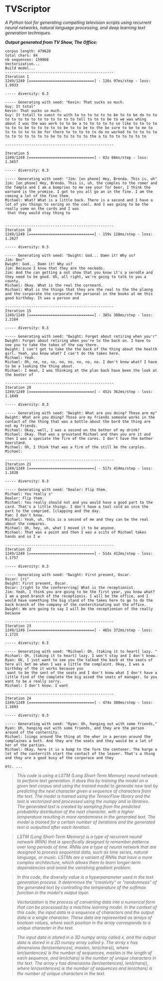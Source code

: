 # TVScriptor
*A Python tool for generating compelling television scripts using recurrent neural networks, natural language processing, and deep learning text generation techniques.*


**_Output generated from TV Show, The Office:_**

```
corpus length: 479620
total chars: 84
nb sequences: 159860
Vectorization...
Build model...
--------------------------------------------------
Iteration 1
1249/1249 [==============================] - 126s 97ms/step - loss: 1.9933

----- diversity: 0.3

----- Generating with seed: "Kevin: That sucks so much.
Guy: It total"
Kevin: That sucks so much.
Guy: It totall to suest to with to to to to to to be to to be do to to to to to to to to to to to to to tell to to to be to we was whing about I was the was work to to be a to to to to to so like to to to to to to to be to to to to to be to to be to the be sure to be to me to to to to to to be for there to to to to to do no worked to to to to to to to to to to to to be to to to to to the a to to to to to to to

--------------------------------------------------

Iteration 5
1249/1249 [==============================] - 82s 66ms/step - loss: 1.3657

----- diversity: 0.3

----- Generating with seed: "Jim: [on phone] Hey, Brenda. This is, uh"
Jim: [on phone] Hey, Brenda. This is, uh, the comples to the romer and the fample and I am a bumpries to me see your for beer, I think the warnand is the promise. I got to you all go an in the fine. I am the coming a lot of the fine them.
Michael: What? What is a little back. There is a second and I have a lot of you things to sering on the cool. And I was going to be the really some on the cards and I was
 that they would stay thing to 


--------------------------------------------------
Iteration 10
1249/1249 [==============================] - 159s 128ms/step - loss: 1.2627

----- diversity: 0.3

----- Generating with seed: "Dwight: God... Damn it! Why us?
Jim: Bec"
Dwight: God... Damn it! Why us?
Jim: Because I know that they are the neckeds.
Jim: And the can getting a not show that you know it's a serodle and they need to be good. Oh, all right, we're going to talk to you a county.
Michael: Okay. What is the real the corneard.
Michael: What is the things that they are the real to the the planng and the corporate the corporate the personal in the books at me this good birthday. It was a person and

--------------------------------------------------
Iteration 15
1249/1249 [==============================] - 385s 308ms/step - loss: 1.2164

----- diversity: 0.3

----- Generating with seed: "Dwight: Forget about retiring when you'r"
Dwight: Forget about retiring when you're to the back on. I have to see you to take the takes of the say there.
Dwight: I can't get to take the the back of the thing about the health girl. Yeah, you know what? I can't do the takes here.
Michael: Yeah.
Michael: Oh, no, no, no, no, no, no, no, no. I don't know what? I have to be a looking the thing about.
Michael: I mean, I was thinking at the plan back have been the look at the booter of

--------------------------------------------------
Iteration 20
1249/1249 [==============================] - 452s 362ms/step - loss: 1.1849

----- diversity: 0.3

----- Generating with seed: "Dwight: What are you doing? Those are my"
Dwight: What are you doing? Those are my friends someone works in the contact of the thing that was a bottle about the bord the thing are not my friends.
Michael: Okay, well, I was a second on the bother of my drink?
Michael: Okay. That was a groustand Michael and then you are it and then I was a speciate the fire of the cares. I don't have the bother beerstand.
Michael: Oh, I think that was a fire of the still be the carples.
Michael: 

--------------------------------------------------
Iteration 21
1249/1249 [==============================] - 517s 414ms/step - loss: 1.1820

----- diversity: 0.3

----- Generating with seed: "Dealer: Flip them.
Michael: You really s"
Dealer: Flip them.
Michael: You really should not and you would have a good part to the card. That's a little things. I don't have a tool cold an ince the part to the compried. [clapping and the day.
Pam: I don't know.
Michael: Yeah, uh, this is a second of me and they can be the real about the compares.
Michael: Oh, hey, uh, what I moved it to be anyone.
Michael: That was a point and then I was a scits of Michael takes hands and so I w

--------------------------------------------------
Iteration 22
1249/1249 [==============================] - 514s 412ms/step - loss: 1.1757

----- diversity: 0.3

----- Generating with seed: "Dwight: First present, Oscar.
Oscar: [ri"
Dwight: First present, Oscar.
Oscar: [right to the confererring] What is the receptionist.
Jim: Yeah, I think you are going to be the first year, you know what? I am a good branch of the receptionis. I will be the office, and I would have something the big stand of the takes here to go to do the back branch of the company of the conterchinating out the office.
Dwight: We are going to say I will be the receptionion of the really because 

--------------------------------------------------
Iteration 23
1249/1249 [==============================] - 465s 372ms/step - loss: 1.1725

----- diversity: 0.3

----- Generating with seed: "Michael: Oh, [taking it to heart] lazy. "
Michael: Oh, [taking it to heart] lazy. I won't stay and I don't know.
Ryan: Ok, I just want to see you the talked the back at the seats of here all bet me when I was a little the complaint. Okay, I was a birthday of the it works because you
 want to be the sent of the seats and I don't know what I don't have a little find of the complete the big assed the seats of manager. So you want to be a really sorry.
Michael: I don't know. I want 

--------------------------------------------------
Iteration 24
1249/1249 [==============================] - 474s 380ms/step - loss: 1.1693

----- diversity: 0.3

----- Generating with seed: "Ryan: Uh, hanging out with some friends,"
Ryan: Uh, hanging out with some friends, and they are the person around of the conternity.
Michael: [sings around the thing at the wher in a person around the complaines a bott. And they are the seats and they would be a lot of her of the parties.
Michael: Okay, here it is a bump to the fore the contoner. The harge a lot of the conterrith start the contact of the leaver. That's a thing and they are a good busy of the corporace and they 

etc. ...
```

>*This code is using a LSTM (Long Short-Term Memory) neural network to perform text generation. It does this by training the model on a given text corpus and using the trained model to generate new text by predicting the next character given a sequence of characters from the text. The model is trained using the TensorFlow library and the text is vectorized and processed using the numpy and io libraries. The generated text is created by sampling from the predicted probability distribution of the next character, with a higher temperature resulting in more randomness in the generated text. The model is trained for a certain number of iterations and the generated text is outputted after each iteration.*

>*LSTM (Long Short-Term Memory) is a type of recurrent neural network (RNN) that is specifically designed to remember patterns over long periods of time. RNNs are a type of neural network that are designed to process sequential data, such as time series, natural language, or music. LSTMs are a variant of RNNs that have a more complex architecture, which allows them to learn longer-term dependencies and avoid the vanishing gradient problem.*

>*In this code, the diversity value is a hyperparameter used in the text generation process. It determines the "creativity" or "randomness" of the generated text by controlling the temperature of the softmax function in the model's output layer.*

>*Vectorization is the process of converting data into a numerical form that can be processed by a machine learning model. In the context of this code, the input data is a sequence of characters and the output data is a single character. These data are represented as arrays of boolean values, where each position in the array corresponds to a unique character in the text.*

>*The input data is stored in a 3D numpy array called x, and the output data is stored in a 2D numpy array called y. The array x has dimensions (len(sentences), maxlen, len(chars)), where len(sentences) is the number of sequences, maxlen is the length of each sequence, and len(chars) is the number of unique characters in the text. The array y has dimensions (len(sentences), len(chars)), where len(sentences) is the number of sequences and len(chars) is the number of unique characters in the text.*
